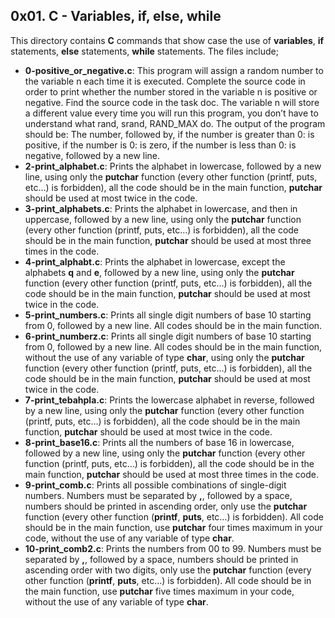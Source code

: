 ## 0x01. C - Variables, if, else, while
This directory contains __C__ commands that show case the use of __variables__, __if__ statements, __else__ statements, __while__ statements. The files include;
- __0-positive_or_negative.c__: This program will assign a random number to the variable n each time it is executed. Complete the source code in order to print whether the number stored in the variable n is positive or negative.
Find the source code in the task doc. The variable n will store a different value every time you will run this program, you don’t have to understand what rand, srand, RAND_MAX do. The output of the program should be: The number, followed by, if the number is greater than 0: is positive, if the number is 0: is zero, if the number is less than 0: is negative, followed by a new line.
- __2-print_alphabet.c__: Prints the alphabet in lowercase, followed by a new line, using only the __putchar__ function (every other function (printf, puts, etc…) is forbidden), all the code should be in the main function, __putchar__ should be used at most twice in the code.
- __3-print_alphabets.c__: Prints the alphabet in lowercase, and then in uppercase, followed by a new line, using only the __putchar__ function (every other function (printf, puts, etc…) is forbidden), all the code should be in the main function, __putchar__ should be used at most three times in the code.
- __4-print_alphabt.c__: Prints the alphabet in lowercase, except the alphabets __q__ and __e__, followed by a new line, using only the __putchar__ function (every other function (printf, puts, etc…) is forbidden), all the code should be in the main function, __putchar__ should be used at most twice in the code.
- __5-print_numbers.c__: Prints all single digit numbers of base 10 starting from 0, followed by a new line. All codes should be in the main function.
- __6-print_numberz.c__: Prints all single digit numbers of base 10 starting from 0, followed by a new line. All codes should be in the main function, without the use of any variable of type __char__, using only the __putchar__ function (every other function (printf, puts, etc…) is forbidden), all the code should be in the main function, __putchar__ should be used at most twice in the code.
- __7-print_tebahpla.c__: Prints the lowercase alphabet in reverse, followed by a new line, using only the __putchar__ function (every other function (printf, puts, etc…) is forbidden), all the code should be in the main function, __putchar__ should be used at most twice in the code.
- __8-print_base16.c__: Prints all the numbers of base 16 in lowercase, followed by a new line, using only the __putchar__ function (every other function (printf, puts, etc…) is forbidden), all the code should be in the main function, __putchar__ should be used at most three times in the code.
- __9-print_comb.c__: Prints all possible combinations of single-digit numbers. Numbers must be separated by __,__, followed by a space, numbers should be printed in ascending order, only use the __putchar__ function (every other function (__printf__, __puts__, etc…) is forbidden). All code should be in the main function, use __putchar__ four times maximum in your code, without the use of any variable of type __char__.
- __10-print_comb2.c__: Prints the numbers from 00 to 99. Numbers must be separated by __,__, followed by a space, numbers should be printed in ascending order with two digits, only use the __putchar__ function (every other function (__printf__, __puts__, etc…) is forbidden). All code should be in the main function, use __putchar__ five times maximum in your code, without the use of any variable of type __char__.